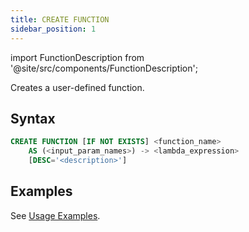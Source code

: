 ```yaml
---
title: CREATE FUNCTION
sidebar_position: 1
---
```

import FunctionDescription from '@site/src/components/FunctionDescription';

<FunctionDescription description="Introduced or updated: v1.2.116"/>

Creates a user-defined function.

## Syntax

```sql
CREATE FUNCTION [IF NOT EXISTS] <function_name> 
    AS (<input_param_names>) -> <lambda_expression> 
    [DESC='<description>']
```

## Examples

See [Usage Examples](/guides/query/udf#usage-examples).